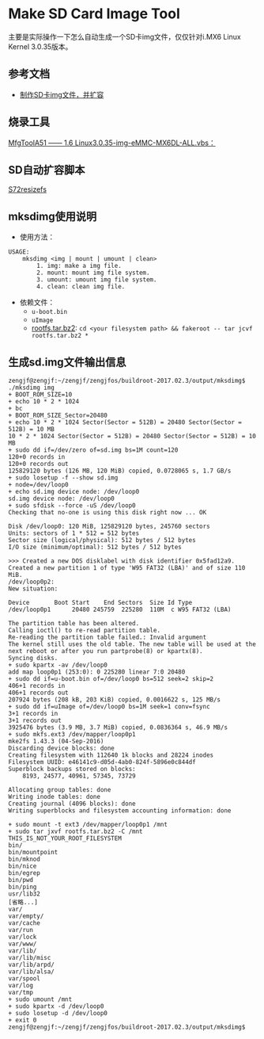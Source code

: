 # Make SD Card Image Tool

主要是实际操作一下怎么自动生成一个SD卡img文件，仅仅针对i.MX6 Linux Kernel 3.0.35版本。

## 参考文档

* [制作SD卡img文件，并扩容](http://www.cnblogs.com/zengjfgit/p/6443658.html)

## 烧录工具

[MfgToolA51 —— 1.6 Linux3.0.35-img-eMMC-MX6DL-ALL.vbs：](https://github.com/ZengjfOS/MfgToolA51#16-linux3035-img-emmc-mx6dl-allvbs)

## SD自动扩容脚本

[S72resizefs](S72resizefs)

## mksdimg使用说明

* 使用方法：
```
USAGE:
    mksdimg <img | mount | umount | clean>
        1. img: make a img file.
        2. mount: mount img file system.
        3. umount: umount img file system.
        4. clean: clean img file.
```

* 依赖文件：
  * `u-boot.bin`
  * `uImage`
  * [rootfs.tar.bz2](https://github.com/ZengjfOS/ARMBaseFS/tree/i.mx6_base_fs): `cd <your filesystem path> && fakeroot -- tar jcvf rootfs.tar.bz2 *`

## 生成sd.img文件输出信息

```
zengjf@zengjf:~/zengjf/zengjfos/buildroot-2017.02.3/output/mksdimg$ ./mksdimg img
+ BOOT_ROM_SIZE=10
+ echo 10 * 2 * 1024
+ bc
+ BOOT_ROM_SIZE_Sector=20480
+ echo 10 * 2 * 1024 Sector(Sector = 512B) = 20480 Sector(Sector = 512B) = 10 MB
10 * 2 * 1024 Sector(Sector = 512B) = 20480 Sector(Sector = 512B) = 10 MB
+ sudo dd if=/dev/zero of=sd.img bs=1M count=120
120+0 records in
120+0 records out
125829120 bytes (126 MB, 120 MiB) copied, 0.0728065 s, 1.7 GB/s
+ sudo losetup -f --show sd.img
+ node=/dev/loop0
+ echo sd.img device node: /dev/loop0
sd.img device node: /dev/loop0
+ sudo sfdisk --force -uS /dev/loop0
Checking that no-one is using this disk right now ... OK

Disk /dev/loop0: 120 MiB, 125829120 bytes, 245760 sectors
Units: sectors of 1 * 512 = 512 bytes
Sector size (logical/physical): 512 bytes / 512 bytes
I/O size (minimum/optimal): 512 bytes / 512 bytes

>>> Created a new DOS disklabel with disk identifier 0x5fad12a9.
Created a new partition 1 of type 'W95 FAT32 (LBA)' and of size 110 MiB.
/dev/loop0p2: 
New situation:

Device       Boot Start    End Sectors  Size Id Type
/dev/loop0p1      20480 245759  225280  110M  c W95 FAT32 (LBA)

The partition table has been altered.
Calling ioctl() to re-read partition table.
Re-reading the partition table failed.: Invalid argument
The kernel still uses the old table. The new table will be used at the next reboot or after you run partprobe(8) or kpartx(8).
Syncing disks.
+ sudo kpartx -av /dev/loop0
add map loop0p1 (253:0): 0 225280 linear 7:0 20480
+ sudo dd if=u-boot.bin of=/dev/loop0 bs=512 seek=2 skip=2
406+1 records in
406+1 records out
207924 bytes (208 kB, 203 KiB) copied, 0.0016622 s, 125 MB/s
+ sudo dd if=uImage of=/dev/loop0 bs=1M seek=1 conv=fsync
3+1 records in
3+1 records out
3925476 bytes (3.9 MB, 3.7 MiB) copied, 0.0836364 s, 46.9 MB/s
+ sudo mkfs.ext3 /dev/mapper/loop0p1
mke2fs 1.43.3 (04-Sep-2016)
Discarding device blocks: done                            
Creating filesystem with 112640 1k blocks and 28224 inodes
Filesystem UUID: e46141c9-d05d-4ab0-824f-5896e0c844df
Superblock backups stored on blocks: 
	8193, 24577, 40961, 57345, 73729

Allocating group tables: done                            
Writing inode tables: done                            
Creating journal (4096 blocks): done
Writing superblocks and filesystem accounting information: done 

+ sudo mount -t ext3 /dev/mapper/loop0p1 /mnt
+ sudo tar jxvf rootfs.tar.bz2 -C /mnt
THIS_IS_NOT_YOUR_ROOT_FILESYSTEM
bin/
bin/mountpoint
bin/mknod
bin/nice
bin/egrep
bin/pwd
bin/ping
usr/lib32
[省略...]
var/
var/empty/
var/cache
var/run
var/lock
var/www/
var/lib/
var/lib/misc
var/lib/arpd/
var/lib/alsa/
var/spool
var/log
var/tmp
+ sudo umount /mnt
+ sudo kpartx -d /dev/loop0
+ sudo losetup -d /dev/loop0
+ exit 0
zengjf@zengjf:~/zengjf/zengjfos/buildroot-2017.02.3/output/mksdimg$
```
